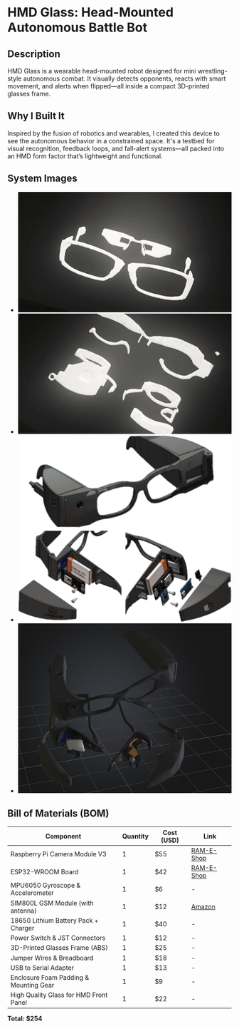 # HMD Glass: Head-Mounted Autonomous Battle Bot

## Description
HMD Glass is a wearable head-mounted robot designed for mini wrestling-style autonomous combat. It visually detects opponents, reacts with smart movement, and alerts when flipped—all inside a compact 3D-printed glasses frame.

## Why I Built It
Inspired by the fusion of robotics and wearables, I created this device to see the autonomous behavior in a constrained space. It's a testbed for visual recognition, feedback loops, and fall-alert systems—all packed into an HMD form factor that’s lightweight and functional.


## System Images
- ![alt text](pp.jpg)   
- ![alt text](piii.jpg)
- ![alt text](picc.png)
- ![alt text](boo.jpg)
## Bill of Materials (BOM)

| Component                                | Quantity | Cost (USD) | Link                                                                                     |
|-----------------------------------------|----------|------------|------------------------------------------------------------------------------------------|
| Raspberry Pi Camera Module V3           | 1        | $55        | [RAM-E-Shop](https://www.ram-e-shop.com/ar/shop/rpi-v3-camera-raspberry-pi-camera-module-v3-official-12-mp-and-autofocus-imx708-official-8737) |
| ESP32-WROOM Board                       | 1        | $42        | [RAM-E-Shop](https://www.ram-e-shop.com/ar/shop/raspberry-pi-zero-2w-raspberry-pi-zero-2-w-9256) |
| MPU6050 Gyroscope & Accelerometer       | 1        | $6         | -                                                                                        |
| SIM800L GSM Module (with antenna)       | 1        | $12        | [Amazon](https://www.amazon.com/SIM800L-Wireless-Extension-Antenna-Replacement/dp/B09BMQ3JDV) |
| 18650 Lithium Battery Pack + Charger    | 1        | $40        | -                                                                                        |
| Power Switch & JST Connectors           | 1        | $12        | -                                                                                        |
| 3D-Printed Glasses Frame (ABS)          | 1        | $25        | -                                                                                        |
| Jumper Wires & Breadboard               | 1        | $18        | -                                                                                        |
| USB to Serial Adapter                   | 1        | $13        | -                                                                                        |
| Enclosure Foam Padding & Mounting Gear  | 1        | $9         | -                                                                                        |
| High Quality Glass for HMD Front Panel  | 1        | $22        | -                                                                                        |

**Total: $254**
